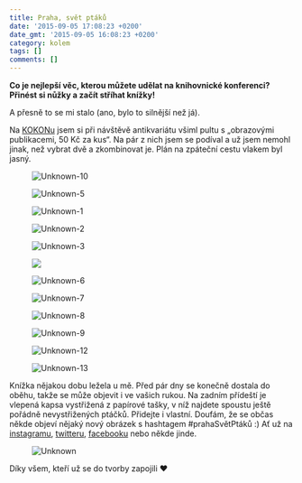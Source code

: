 ```yaml
---
title: Praha, svět ptáků
date: '2015-09-05 17:08:23 +0200'
date_gmt: '2015-09-05 16:08:23 +0200'
category: kolem
tags: []
comments: []
---
```

<p><b>Co je nejlepší věc, kterou můžete udělat na knihovnické konferenci? Přinést si nůžky a začít stříhat knížky!</b></p>
<p>A přesně to se mi stalo (ano, bylo to silnější než já). </p>
<p>Na <a href="https://kokonuisk.cz">KOKONu</a> jsem si při návštěvě antikvariátu všiml pultu s „obrazovými publikacemi, 50 Kč za kus“. Na pár z nich jsem se podíval a už jsem nemohl jinak, než vybrat dvě a zkombinovat je. Plán na zpáteční cestu vlakem byl jasný.</p>
<figure><img src="/assets/migrated/wp-uploads/2015/09/Unknown-10.jpeg" alt="Unknown-10"></figure>
<figure><img src="/assets/migrated/wp-uploads/2015/09/Unknown-5.jpeg" alt="Unknown-5"></figure>
<figure><img src="/assets/migrated/wp-uploads/2015/09/Unknown-1.jpeg" alt="Unknown-1"></figure>
<figure><img src="/assets/migrated/wp-uploads/2015/09/Unknown-2.jpeg" alt="Unknown-2"></figure>
<figure><img src="/assets/migrated/wp-uploads/2015/09/Unknown-3.jpeg" alt="Unknown-3"></figure>
<figure><img src="/assets/migrated/wp-uploads/2015/09/11375768_1506643059627009_545941_n.jpg"></figure>
<figure><img src="/assets/migrated/wp-uploads/2015/09/Unknown-6.jpeg" alt="Unknown-6"></figure>
<figure><img src="/assets/migrated/wp-uploads/2015/09/Unknown-7.jpeg" alt="Unknown-7"></figure>
<figure><img src="/assets/migrated/wp-uploads/2015/09/Unknown-8.jpeg" alt="Unknown-8"></figure>
<figure><img src="/assets/migrated/wp-uploads/2015/09/Unknown-9.jpeg" alt="Unknown-9"></figure>
<figure><img src="/assets/migrated/wp-uploads/2015/09/Unknown-12.jpeg" alt="Unknown-12"></figure>
<figure><img src="/assets/migrated/wp-uploads/2015/09/Unknown-14.jpeg" alt="Unknown-13"></figure>
<p>Knížka nějakou dobu ležela u mě. Před pár dny se konečně dostala do oběhu, takže se může objevit i ve vašich rukou. Na zadním přídeští je vlepená kapsa vystřižená z&nbsp;papírové tašky, v níž najdete spoustu ještě pořádně nevystřižených ptáčků. Přidejte i vlastní. Doufám, že se občas někde objeví nějaký nový obrázek s hashtagem #prahaSvětPtáků :) Ať už na <a href="https://instagram.com/explore/tags/prahasvětptáků/" target="_blank">instagramu</a>, <a href="https://twitter.com/search?f=tweets&q=%23prahaSvětPtáků" target="_blank">twitteru</a>, <a href="https://www.facebook.com/search/str/%23prahaSvětPtáků/keywords_top" target="_blank">facebooku</a> nebo někde jinde.</p>
<figure><img src="/assets/migrated/wp-uploads/2015/09/Unknown.jpeg" alt="Unknown"></figure>
<p>Díky všem, kteří už se do tvorby zapojili &hearts;</p>
